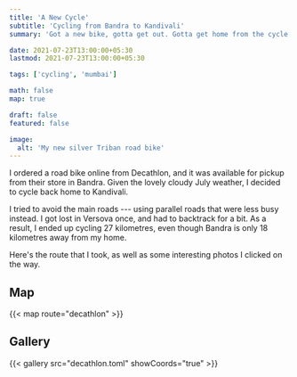 ```yaml
---
title: 'A New Cycle'
subtitle: 'Cycling from Bandra to Kandivali'
summary: 'Got a new bike, gotta get out. Gotta get home from the cycle store.'

date: 2021-07-23T13:00:00+05:30
lastmod: 2021-07-23T13:00:00+05:30

tags: ['cycling', 'mumbai']

math: false
map: true

draft: false
featured: false

image:
  alt: 'My new silver Triban road bike'
---
```


I ordered a road bike online from Decathlon, and it was available for pickup from their store in Bandra. Given the lovely cloudy July weather, I decided to cycle back home to Kandivali.

I tried to avoid the main roads --- using parallel roads that were less busy instead. I got lost in Versova once, and had to backtrack for a bit.
As a result, I ended up cycling 27 kilometres, even though Bandra is only 18 kilometres away from my home.

Here's the route that I took, as well as some interesting photos I clicked on the way.

## Map

{{< map route="decathlon" >}}

## Gallery

{{< gallery src="decathlon.toml" showCoords="true" >}}
